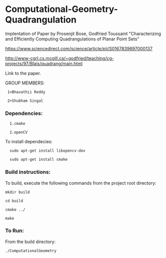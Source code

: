 # Computational-Geometry-Quadrangulation


Implentation of Paper by Prosenjit Bose, Godfried Toussaint "Characterizing and Efficiently Computing Quadrangulations of Planar Point Sets"


https://www.sciencedirect.com/science/article/pii/S0167839697000137


http://www-cgrl.cs.mcgill.ca/~godfried/teaching/cg-projects/97/Blais/quadrang/main.html

Link to the paper.

GROUP MEMBERS:

     1>Bhavathii Reddy

     2>Shubham Singal
### Dependencies:

      1.cmake   
  
      2.openCV  
To install dependecies:

      sudo apt-get install libopencv-dev

      sudo apt-get install cmake 
### Build instructions:
To build, execute the following commands from the project root directory:

    mkdir build

    cd build

    cmake ../

    make
### To Run:
From the build directory:

    ./ComputationalGeometry

